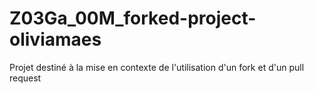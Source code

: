 # Z03Ga_00M_forked-project-oliviamaes
Projet destiné à la mise en contexte de l'utilisation d'un fork et d'un pull request

